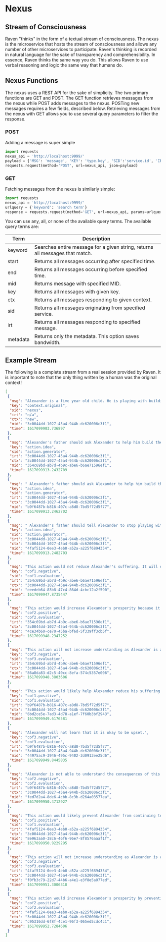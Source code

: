 # Nexus

## Stream of Consciousness

Raven "thinks" in the form of a textual stream of consciousness. The nexus is the microservice that hosts the stream of consciousness and allows any number of other microservices to participate. Raven's thinking is recorded in natural language for the sake of transparency and comprehensibility. In essence, Raven thinks the same way you do. This allows Raven to use verbal reasoning and logic the same way that humans do. 

## Nexus Functions

The nexus uses a REST API for the sake of simplicity. The two primary functions are GET and POST. The GET function retrieves messages from the nexus while POST adds messages to the nexus. POSTing new messages requires a few fields, described below. Retrieving messages from the nexus with GET allows you to use several query parameters to filter the response. 

### POST

Adding a message is super simple

```python
import requests
nexus_api = 'http://localhost:9999/'
payload = {'MSG': 'message', 'KEY': 'type.key', 'SID':'service.id', 'IRT':'previous.message.id', 'CTX':'original.context.id'}  # nexus will add MID and TIME
requests.request(method='POST', url=nexus_api, json=payload)
```

### GET

Fetching messages from the nexus is similarly simple:

```python
import requests
nexus_api = 'http://localhost:9999/'
urlquery = {'keyword': 'search term'}
response = requests.request(method='GET', url=nexus_api, params=urlquery)
```

You can use any, all, or none of the available query terms. The available query terms are:

| Term | Description |
|---|---|
| keyword | Searches entire message for a given string, returns all messages that match. |
| start | Returns all messages occurring after specified time. |
| end | Returns all messages occurring before specified time. |
| mid | Returns message with specified MID. |
| key | Returns all messages with given key. |
| ctx | Returns all messages responding to given context. |
| sid | Returns all messages originating from specified service. |
| irt | Returns all messages responding to specified message. |
| metadata | Returns only the metadata. This option saves bandwidth. |

## Example Stream

The following is a complete stream from a real session provided by Raven. It is important to note that the only thing written by a human was the original context!

```json
[
 {
  "msg": "Alexander is a five year old child. He is playing with building blocks, but the blocks continue to fall over and he's becoming upset. Now he is angry and has thrown several of his blocks.\t",
  "key": "context.original",
  "sid": "nexus",
  "irt": "n/a",
  "ctx": "new",
  "mid": "3c0044dd-1027-45a4-944b-dc620006c3f1",
  "time": 1617099903.736897
 },
 {
  "msg": "Alexander's father should ask Alexander to help him build the tower again. Then he should praise Alexander for his efforts.",
  "key": "action.idea",
  "sid": "action.generator",
  "irt": "3c0044dd-1027-45a4-944b-dc620006c3f1",
  "ctx": "3c0044dd-1027-45a4-944b-dc620006c3f1",
  "mid": "354c69bd-ab7d-4b9c-abe6-b6ae71596ef1",
  "time": 1617099913.2432709
 },
 {
  "msg": " Alexander's father should ask Alexander to help him build the tower again. Then he should tell Alexander that it is okay to be upset, but throwing blocks is not acceptable.",
  "key": "action.idea",
  "sid": "action.generator",
  "irt": "3c0044dd-1027-45a4-944b-dc620006c3f1",
  "ctx": "3c0044dd-1027-45a4-944b-dc620006c3f1",
  "mid": "b9f6487b-b816-407c-a8d8-7bd5f72d5f77",
  "time": 1617099913.2462702
 },
 {
  "msg": " Alexander's father should tell Alexander to stop playing with the blocks. He should then start a new activity with Alexander.",
  "key": "action.idea",
  "sid": "action.generator",
  "irt": "3c0044dd-1027-45a4-944b-dc620006c3f1",
  "ctx": "3c0044dd-1027-45a4-944b-dc620006c3f1",
  "mid": "4faf5124-0ee3-4eb0-a52a-a225f6894354",
  "time": 1617099913.2482703
 },
 {
  "msg": "This action would not reduce Alexander's suffering. It will only make him feel better temporarily.",
  "key": "cof1.negative",
  "sid": "cof1.evaluation",
  "irt": "354c69bd-ab7d-4b9c-abe6-b6ae71596ef1",
  "ctx": "3c0044dd-1027-45a4-944b-dc620006c3f1",
  "mid": "eeedeb64-83b8-47c4-864d-4cbc12a2f590",
  "time": 1617099947.8735447
 },
 {
  "msg": "This action would increase Alexander's prosperity because it is likely that he will be more successful the second time.",
  "key": "cof2.positive",
  "sid": "cof2.evaluation",
  "irt": "354c69bd-ab7d-4b9c-abe6-b6ae71596ef1",
  "ctx": "3c0044dd-1027-45a4-944b-dc620006c3f1",
  "mid": "4ce34b60-ce70-45ba-bf6d-5f339ff3cb5f",
  "time": 1617099948.2347252
 },
 {
  "msg": "This action will not increase understanding as Alexander is already upset.",
  "key": "cof3.negative",
  "sid": "cof3.evaluation",
  "irt": "354c69bd-ab7d-4b9c-abe6-b6ae71596ef1",
  "ctx": "3c0044dd-1027-45a4-944b-dc620006c3f1",
  "mid": "86a8da83-d2c5-40cc-8efa-574c5357e006",
  "time": 1617099948.3803606
 },
 {
  "msg": "This action would likely help Alexander reduce his suffering by helping him regain a sense of control.",
  "key": "cof1.positive",
  "sid": "cof1.evaluation",
  "irt": "b9f6487b-b816-407c-a8d8-7bd5f72d5f77",
  "ctx": "3c0044dd-1027-45a4-944b-dc620006c3f1",
  "mid": "6bd2ce5e-7ad3-4d78-a1ef-7f60b3bf2943",
  "time": 1617099949.6176581
 },
 {
  "msg": "Alexander will not learn that it is okay to be upset.",
  "key": "cof3.negative",
  "sid": "cof3.evaluation",
  "irt": "b9f6487b-b816-407c-a8d8-7bd5f72d5f77",
  "ctx": "3c0044dd-1027-45a4-944b-dc620006c3f1",
  "mid": "44975ac9-3946-495c-9402-3d0913ee25d6",
  "time": 1617099949.8445835
 },
 {
  "msg": "Alexander is not able to understand the consequences of this action. He does not know that he will break his blocks if he throws them and he does not understand that his father will be upset.",
  "key": "cof2.negative",
  "sid": "cof2.evaluation",
  "irt": "b9f6487b-b816-407c-a8d8-7bd5f72d5f77",
  "ctx": "3c0044dd-1027-45a4-944b-dc620006c3f1",
  "mid": "fed7d2a4-8de6-4cbb-8c3b-d264a03577ea",
  "time": 1617099950.4712927
 },
 {
  "msg": "This action would likely prevent Alexander from continuing to suffer.",
  "key": "cof1.positive",
  "sid": "cof1.evaluation",
  "irt": "4faf5124-0ee3-4eb0-a52a-a225f6894354",
  "ctx": "3c0044dd-1027-45a4-944b-dc620006c3f1",
  "mid": "8e963aa0-38c6-46f6-96e7-8f8576aaaf1f",
  "time": 1617099950.9229295
 },
 {
  "msg": "This action will not increase understanding as Alexander is already upset.",
  "key": "cof3.negative",
  "sid": "cof3.evaluation",
  "irt": "4faf5124-0ee3-4eb0-a52a-a225f6894354",
  "ctx": "3c0044dd-1027-45a4-944b-dc620006c3f1",
  "mid": "f0fb3c79-22d7-44b6-a4e1-e3f8e5a077ed",
  "time": 1617099951.3006318
 },
 {
  "msg": "This action would increase Alexander's prosperity by preventing him from continuing to engage in an activity that is causing him frustration.",
  "key": "cof2.positive",
  "sid": "cof2.evaluation",
  "irt": "4faf5124-0ee3-4eb0-a52a-a225f6894354",
  "ctx": "3c0044dd-1027-45a4-944b-dc620006c3f1",
  "mid": "c95316dd-6f8f-4ce1-96f3-065ed5cdc4c1",
  "time": 1617099952.7284606
 }
]
```